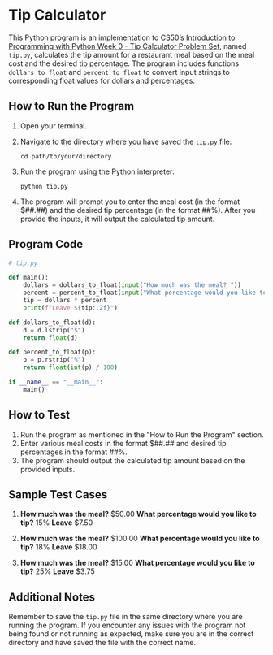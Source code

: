 # Tip Calculator

This Python program is an implementation to [CS50’s Introduction to Programming with Python Week 0 - Tip Calculator Problem Set](https://cs50.harvard.edu/python/2022/psets/0/tip/), named `tip.py`, calculates the tip amount for a restaurant meal based on the meal cost and the desired tip percentage. The program includes functions `dollars_to_float` and `percent_to_float` to convert input strings to corresponding float values for dollars and percentages.

## How to Run the Program

1. Open your terminal.
2. Navigate to the directory where you have saved the `tip.py` file.

   ```
   cd path/to/your/directory
   ```

3. Run the program using the Python interpreter:

   ```
   python tip.py
   ```

4. The program will prompt you to enter the meal cost (in the format $##.##) and the desired tip percentage (in the format ##%). After you provide the inputs, it will output the calculated tip amount.

## Program Code

```python
# tip.py

def main():
    dollars = dollars_to_float(input("How much was the meal? "))
    percent = percent_to_float(input("What percentage would you like to tip? "))
    tip = dollars * percent
    print(f"Leave ${tip:.2f}")

def dollars_to_float(d):
    d = d.lstrip("$")
    return float(d)

def percent_to_float(p):
    p = p.rstrip("%")
    return float(int(p) / 100)

if __name__ == "__main__":
    main()
```

## How to Test

1. Run the program as mentioned in the "How to Run the Program" section.
2. Enter various meal costs in the format $##.## and desired tip percentages in the format ##%.
3. The program should output the calculated tip amount based on the provided inputs.

## Sample Test Cases

1. **How much was the meal?** $50.00
   **What percentage would you like to tip?** 15%
   **Leave** $7.50

2. **How much was the meal?** $100.00
   **What percentage would you like to tip?** 18%
   **Leave** $18.00

3. **How much was the meal?** $15.00
   **What percentage would you like to tip?** 25%
   **Leave** $3.75

## Additional Notes

Remember to save the `tip.py` file in the same directory where you are running the program. If you encounter any issues with the program not being found or not running as expected, make sure you are in the correct directory and have saved the file with the correct name.
